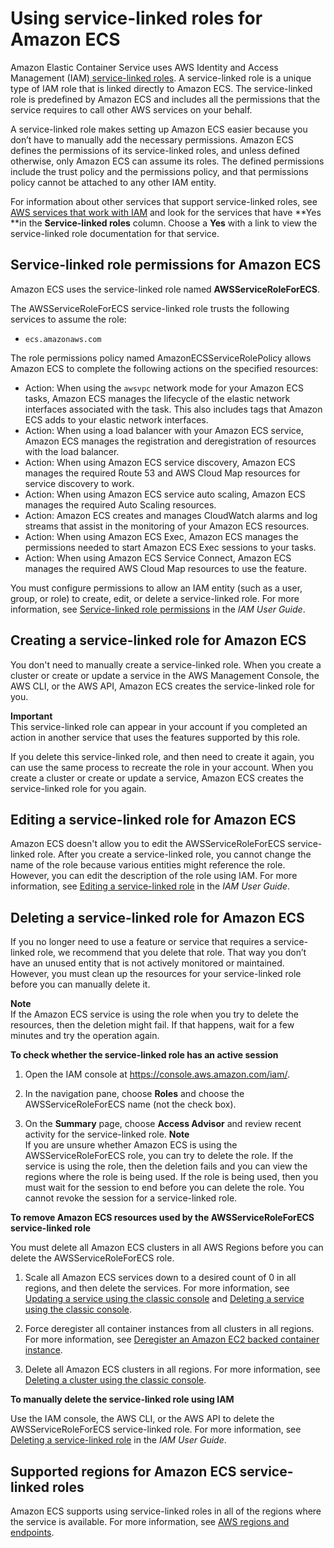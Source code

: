 # Using service\-linked roles for Amazon ECS<a name="using-service-linked-roles"></a>

Amazon Elastic Container Service uses AWS Identity and Access Management \(IAM\)[ service\-linked roles](https://docs.aws.amazon.com/IAM/latest/UserGuide/id_roles_terms-and-concepts.html#iam-term-service-linked-role)\. A service\-linked role is a unique type of IAM role that is linked directly to Amazon ECS\. The service\-linked role is predefined by Amazon ECS and includes all the permissions that the service requires to call other AWS services on your behalf\. 

A service\-linked role makes setting up Amazon ECS easier because you don’t have to manually add the necessary permissions\. Amazon ECS defines the permissions of its service\-linked roles, and unless defined otherwise, only Amazon ECS can assume its roles\. The defined permissions include the trust policy and the permissions policy, and that permissions policy cannot be attached to any other IAM entity\.

For information about other services that support service\-linked roles, see [AWS services that work with IAM](https://docs.aws.amazon.com/IAM/latest/UserGuide/reference_aws-services-that-work-with-iam.html) and look for the services that have **Yes **in the **Service\-linked roles** column\. Choose a **Yes** with a link to view the service\-linked role documentation for that service\.

## Service\-linked role permissions for Amazon ECS<a name="slr-permissions"></a>

Amazon ECS uses the service\-linked role named **AWSServiceRoleForECS**\.

The AWSServiceRoleForECS service\-linked role trusts the following services to assume the role:
+ `ecs.amazonaws.com`

The role permissions policy named AmazonECSServiceRolePolicy allows Amazon ECS to complete the following actions on the specified resources:
+ Action: When using the `awsvpc` network mode for your Amazon ECS tasks, Amazon ECS manages the lifecycle of the elastic network interfaces associated with the task\. This also includes tags that Amazon ECS adds to your elastic network interfaces\.
+ Action: When using a load balancer with your Amazon ECS service, Amazon ECS manages the registration and deregistration of resources with the load balancer\.
+ Action: When using Amazon ECS service discovery, Amazon ECS manages the required Route 53 and AWS Cloud Map resources for service discovery to work\.
+ Action: When using Amazon ECS service auto scaling, Amazon ECS manages the required Auto Scaling resources\.
+ Action: Amazon ECS creates and manages CloudWatch alarms and log streams that assist in the monitoring of your Amazon ECS resources\.
+ Action: When using Amazon ECS Exec, Amazon ECS manages the permissions needed to start Amazon ECS Exec sessions to your tasks\.
+ Action: When using Amazon ECS Service Connect, Amazon ECS manages the required AWS Cloud Map resources to use the feature\.

You must configure permissions to allow an IAM entity \(such as a user, group, or role\) to create, edit, or delete a service\-linked role\. For more information, see [Service\-linked role permissions](https://docs.aws.amazon.com/IAM/latest/UserGuide/using-service-linked-roles.html#service-linked-role-permissions) in the *IAM User Guide*\.

## Creating a service\-linked role for Amazon ECS<a name="create-slr"></a>

You don't need to manually create a service\-linked role\. When you create a cluster or create or update a service in the AWS Management Console, the AWS CLI, or the AWS API, Amazon ECS creates the service\-linked role for you\. 

**Important**  
This service\-linked role can appear in your account if you completed an action in another service that uses the features supported by this role\.

If you delete this service\-linked role, and then need to create it again, you can use the same process to recreate the role in your account\. When you create a cluster or create or update a service, Amazon ECS creates the service\-linked role for you again\. 

## Editing a service\-linked role for Amazon ECS<a name="edit-slr"></a>

Amazon ECS doesn't allow you to edit the AWSServiceRoleForECS service\-linked role\. After you create a service\-linked role, you cannot change the name of the role because various entities might reference the role\. However, you can edit the description of the role using IAM\. For more information, see [Editing a service\-linked role](https://docs.aws.amazon.com/IAM/latest/UserGuide/using-service-linked-roles.html#edit-service-linked-role) in the *IAM User Guide*\.

## Deleting a service\-linked role for Amazon ECS<a name="delete-slr"></a>

If you no longer need to use a feature or service that requires a service\-linked role, we recommend that you delete that role\. That way you don’t have an unused entity that is not actively monitored or maintained\. However, you must clean up the resources for your service\-linked role before you can manually delete it\.

**Note**  
If the Amazon ECS service is using the role when you try to delete the resources, then the deletion might fail\. If that happens, wait for a few minutes and try the operation again\.

**To check whether the service\-linked role has an active session**

1. Open the IAM console at [https://console\.aws\.amazon\.com/iam/](https://console.aws.amazon.com/iam/)\.

1. In the navigation pane, choose **Roles** and choose the AWSServiceRoleForECS name \(not the check box\)\.

1. On the **Summary** page, choose **Access Advisor** and review recent activity for the service\-linked role\.
**Note**  
If you are unsure whether Amazon ECS is using the AWSServiceRoleForECS role, you can try to delete the role\. If the service is using the role, then the deletion fails and you can view the regions where the role is being used\. If the role is being used, then you must wait for the session to end before you can delete the role\. You cannot revoke the session for a service\-linked role\. 

**To remove Amazon ECS resources used by the AWSServiceRoleForECS service\-linked role**

You must delete all Amazon ECS clusters in all AWS Regions before you can delete the AWSServiceRoleForECS role\.

1. Scale all Amazon ECS services down to a desired count of 0 in all regions, and then delete the services\. For more information, see [Updating a service using the classic console](update-service.md) and [Deleting a service using the classic console](delete-service.md)\.

1. Force deregister all container instances from all clusters in all regions\. For more information, see [Deregister an Amazon EC2 backed container instance](deregister_container_instance.md)\.

1. Delete all Amazon ECS clusters in all regions\. For more information, see [Deleting a cluster using the classic console](delete_cluster.md)\.

**To manually delete the service\-linked role using IAM**

Use the IAM console, the AWS CLI, or the AWS API to delete the AWSServiceRoleForECS service\-linked role\. For more information, see [Deleting a service\-linked role](https://docs.aws.amazon.com/IAM/latest/UserGuide/using-service-linked-roles.html#delete-service-linked-role) in the *IAM User Guide*\.

## Supported regions for Amazon ECS service\-linked roles<a name="slr-regions"></a>

Amazon ECS supports using service\-linked roles in all of the regions where the service is available\. For more information, see [AWS regions and endpoints](https://docs.aws.amazon.com/general/latest/gr/rande.html)\.